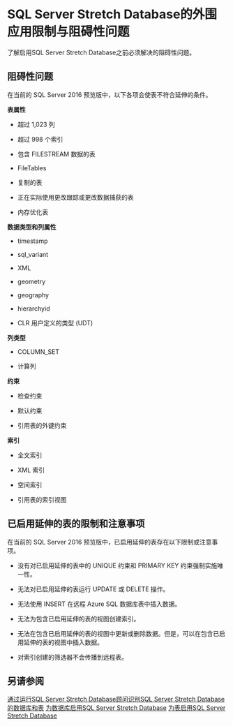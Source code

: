 <properties
	pageTitle="SQL Server Stretch Database的外围应用限制与阻碍性问题 | Azure"
	description="了解启用SQL Server Stretch Database之前必须解决的阻碍性问题。"
	services="sql-server-stretch-database"
	documentationCenter=""
	authors="douglasl"
	manager="jhubbard"
	editor="monicar"/>

<tags
	ms.service="sql-server-stretch-database"
	ms.date="02/26/2016"
	wacn.date="03/10/2016"/>

# SQL Server Stretch Database的外围应用限制与阻碍性问题

了解启用SQL Server Stretch Database之前必须解决的阻碍性问题。

## <a name="Limitations"></a>阻碍性问题
在当前的 SQL Server 2016 预览版中，以下各项会使表不符合延伸的条件。

**表属性**
-   超过 1,023 列

-   超过 998 个索引

-   包含 FILESTREAM 数据的表

-   FileTables

-   复制的表

-   正在实际使用更改跟踪或更改数据捕获的表

-   内存优化表

**数据类型和列属性**
-   timestamp

-   sql\_variant

-   XML

-   geometry

-   geography

-   hierarchyid

-   CLR 用户定义的类型 (UDT)

**列类型**
-   COLUMN\_SET

-   计算列

**约束**
-   检查约束

-   默认约束

-   引用表的外键约束

**索引**
-   全文索引

-   XML 索引

-   空间索引

-   引用表的索引视图

## <a name="Caveats"></a>已启用延伸的表的限制和注意事项
在当前的 SQL Server 2016 预览版中，已启用延伸的表存在以下限制或注意事项。

-   没有对已启用延伸的表中的 UNIQUE 约束和 PRIMARY KEY 约束强制实施唯一性。

-   无法对已启用延伸的表运行 UPDATE 或 DELETE 操作。

-   无法使用 INSERT 在远程 Azure SQL 数据库表中插入数据。

-   无法为包含已启用延伸的表的视图创建索引。

-   无法在包含已启用延伸的表的视图中更新或删除数据。但是，可以在包含已启用延伸的表的视图中插入数据。

-   对索引创建的筛选器不会传播到远程表。

## 另请参阅
[通过运行SQL Server Stretch Database顾问识别SQL Server Stretch Database的数据库和表](/documentation/articles/sql-server-stretch-database-identify-databases/)
[为数据库启用SQL Server Stretch Database](/documentation/articles/sql-server-stretch-database-enable-database/)
[为表启用SQL Server Stretch Database](/documentation/articles/sql-server-stretch-database-enable-table/)

<!---HONumber=Mooncake_0307_2016-->